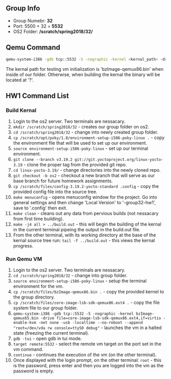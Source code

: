 ## Group Info
* Group Numebr: __32__
* Port: 5500 + 32 = __5532__
* OS2 Folder: __/scratch/spring2018/32/__

## Qemu Command

``` bash
qemu-system-i386 -gdb tcp::5532 -S -nographic -kernel <kernal_path> -drive file=core-image-lsb-sdk-qemux86.ext4,if=virtio -enable-kvm -net none -usb -localtime --no-reboot --append "root=/dev/vda rw console=ttyS0 debug"
```

The kernal path for testing vm initialization is 'bzImage-qemux86.bin' when inside of our folder.  Otherwise, when building the kernal the binary will be located at '?'.

## HW1 Command List

### Build Kernal
1.  Login to the os2 server. Two terminals are nessacary.
2.  `mkdir /scratch/spring2018/32` - creates our group folder on os2.
3.  `cd /scratch/spring2018/32` - change into newly created group folder.
4.  `cp /scratch/opt/poky/1.8/environment-setup-i586-poky-linux .` - copy the environment file that will be used to set up our environment.
5.  `source environment-setup-i586-poky-linux` - set up our terminal environment.
6.  `git clone --branch v3.19.2 git://git.yoctoproject.org/linux-yocto-3.19` - clone the proper tag from the provided git repo.
7.  `cd linux-yocto-3.19/` - change directories into the newly cloned repo.
8.  `git checkout -b os2` - checkout a new branch that will serve as our base branch for future homework assignments.
9. `cp /scratch/files/config-3.19.2-yocto-standard .config` - copy the provided config file into the source tree.
10. `make menuconfig` - opens menuconfig window for the project. Go into general settings and then change 'Local Version' to '-group32-hw1', save to '.config' then exit.
11. `make clean` - cleans out any data from pervious builds (not nessacary from first time building).
12. `make -j4 all > ../build.out` - this will begin the building of the kernal in the current terminal pipeing the output in the build.out file.
13. From the other terminal, with its working directory at the base of the kernal source tree run: `tail -f ../build.out` - this views the kernal progress.

### Run Qemu VM
1.  Login to the os2 server. Two terminals are nessacary.
2.  `cd /scratch/spring2018/32` - change into group folder.
3.  `source environment-setup-i586-poky-linux` - setup the terminal environment for the vm.
4.  `cp /scratch/files/bzImage-qemux86.bin .` - copy the provided kernel to the group directory.
5.  `cp /scratch/files/core-image-lsb-sdk-qemux86.ext4 .` - copy the file system file to our group folder.
6.  `qemu-system-i386 -gdb tcp::5532 -S -nographic -kernel bzImage-qemux65.bin -drive file=core-image-lsb-sdk-qemux86.ext4,if=virtio -enable-kvm -net none -usb -localtime --no-reboot --append "root=/dev/vda rw console=ttyS0 debug"` - launches the vm in a halted state (freezing the current terminal).
7.  `gdb -tui` - open gdb in tui mode.
8.  `target remote:5532` - select the remote vm target on the port set in the vm command.
9.  `continue` - continues the execution of the vm (on the other terminal).
10. Once displayed with the login prompt, on the other terminal: `root` - this is the password, press enter and then you are logged into the vm as the password is empty.
